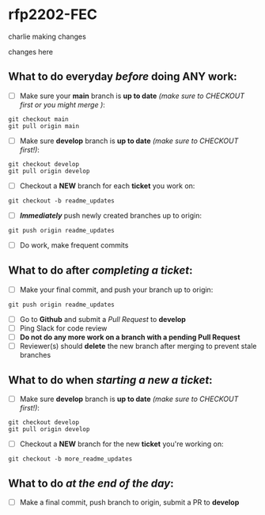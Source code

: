 # rfp2202-FEC
charlie making changes

changes here






## What to do **everyday** _before_ doing **ANY** work:
- [ ] Make sure your **main** branch is **up to date** _(make sure to CHECKOUT first or you might merge )_:
```
git checkout main
git pull origin main
```
- [ ] Make sure **develop** branch is **up to date** _(make sure to CHECKOUT first!)_:
```
git checkout develop
git pull origin develop
```
- [ ] Checkout a **NEW** branch for each **ticket** you work on:
```
git checkout -b readme_updates
```
- [ ] _**Immediately**_ push newly created branches up to origin:
```
git push origin readme_updates
```
- [ ] Do work, make frequent commits


## What to do after _**completing a ticket**_:
- [ ] Make your final commit, and push your branch up to origin:
```
git push origin readme_updates
```
- [ ] Go to **Github** and submit a _Pull Request_ to **develop**
- [ ] Ping Slack for code review
- [ ] **Do not do any more work on a branch with a pending Pull Request**
- [ ] Reviewer(s) should **delete** the new branch after merging to prevent stale branches

## What to do when _**starting a new a ticket**_:
- [ ] Make sure **develop** branch is **up to date** _(make sure to CHECKOUT first!)_:
```
git checkout develop
git pull origin develop
```
- [ ] Checkout a **NEW** branch for the new **ticket** you're working on:
```
git checkout -b more_readme_updates
```

## What to do _**at the end of the day**_:
- [ ] Make a final commit, push branch to origin, submit a PR to **develop**
